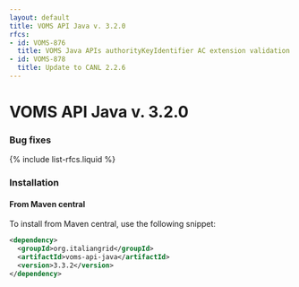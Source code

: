 ```yaml
---
layout: default
title: VOMS API Java v. 3.2.0
rfcs:
- id: VOMS-876
  title: VOMS Java APIs authorityKeyIdentifier AC extension validation is not aligned with C/C++ VOMS APIs
- id: VOMS-878
  title: Update to CANL 2.2.6
---
```


# VOMS API Java v. 3.2.0

### Bug fixes

{% include list-rfcs.liquid %}

### Installation

#### From Maven central

To install from Maven central, use the following snippet:
```xml
<dependency>
  <groupId>org.italiangrid</groupId>
  <artifactId>voms-api-java</artifactId>
  <version>3.3.2</version>
</dependency>
```

